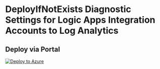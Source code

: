 # DeployIfNotExists Diagnostic Settings for Logic Apps Integration Accounts to Log Analytics


## Deploy via Portal

[![Deploy to Azure](http://azuredeploy.net/deploybutton.png)](https://portal.azure.com/#blade/Microsoft_Azure_Policy/CreatePolicyDefinitionBlade/uri/https%3A%2F%2Fraw.githubusercontent.com%2Fsixtencyber%2FAzure-Policies%2Fmain%2FLog_Analytics%2F_Deploy_Based_On_Resource_Tag%2Flogicapps-integration-account-to-loganalytics%2Fdeploy-diagnostic-settings-logicapps-integration-account-to-loganalytics-bytag.json)

